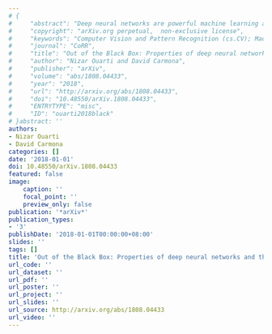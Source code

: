 ```yaml
---
# {
#     "abstract": "Deep neural networks are powerful machine learning approaches that have exhibited excellent results on many classification \ntasks. However, they are considered as black boxes and some of their properties remain to be formalized. In the context of image \nrecognition, it is still an arduous task to understand why an image is recognized or not. In this study, we formalize some properties \nshared by eight state-of-the-art deep neural networks in order to grasp the principles allowing a given deep neural network to classify \nan image. Our results, tested on these eight networks, show that an image can be sub-divided into several regions (patches) responding \nat different degrees of probability (local property). With the same patch, some locations in the image can answer two (or three) orders \nof magnitude higher than other locations (spatial property). Some locations are activators and others inhibitors (activation-inhibition \nproperty). The repetition of the same patch can increase (or decrease) the probability of recognition of an object (cumulative property). \nFurthermore, we propose a new approach called Deepception that exploits these properties to deceive a deep neural network. We obtain for \nthe VGG-VDD-19 neural network a fooling ratio of 88\\%. Thanks to our \"Psychophysics\" approach, no prior knowledge on the networks \narchitectures is required.",
#     "copyright": "arXiv.org perpetual,  non-exclusive license",
#     "keywords": "Computer Vision and Pattern Recognition (cs.CV); Machine Learning (cs.LG); Machine Learning (stat.ML)",
#     "journal": "CoRR",
#     "title": "Out of the Black Box: Properties of deep neural networks and their applications",
#     "author": "Nizar Ouarti and David Carmona",
#     "publisher": "arXiv",
#     "volume": "abs/1808.04433",
#     "year": "2018",
#     "url": "http://arxiv.org/abs/1808.04433",
#     "doi": "10.48550/arXiv.1808.04433",
#     "ENTRYTYPE": "misc",
#     "ID": "ouarti2018black"
# }abstract: ''
authors:
- Nizar Ouarti
- David Carmona
categories: []
date: '2018-01-01'
doi: 10.48550/arXiv.1808.04433
featured: false
image:
    caption: ''
    focal_point: ''
    preview_only: false
publication: '*arXiv*'
publication_types:
- '3'
publishDate: '2018-01-01T00:00:00+08:00'
slides: ''
tags: []
title: 'Out of the Black Box: Properties of deep neural networks and their applications'
url_code: ''
url_dataset: ''
url_pdf: ''
url_poster: ''
url_project: ''
url_slides: ''
url_source: http://arxiv.org/abs/1808.04433
url_video: ''
---
```

